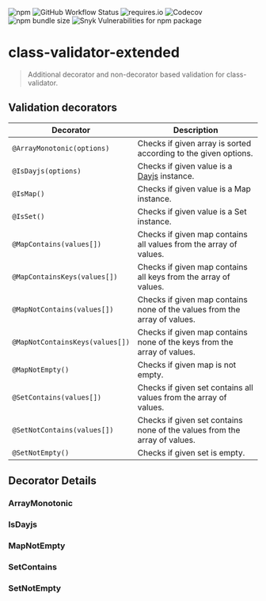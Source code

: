 ![npm](https://img.shields.io/npm/v/class-validator-extended?style=flat-square&cacheSeconds=3600)
![GitHub Workflow Status](https://img.shields.io/github/workflow/status/pigulla/class-validator-extended/Node.js%20CI?style=flat-square&cacheSeconds=3600)
![requires.io](https://img.shields.io/requires/github/pigulla/class-validator-extended?style=flat-square&cacheSeconds=3600)
![Codecov](https://img.shields.io/codecov/c/github/pigulla/class-validator-extended?style=flat-square&cacheSeconds=3600)
![npm bundle size](https://img.shields.io/bundlephobia/min/class-validator-extended?style=flat-square&cacheSeconds=3600)
![Snyk Vulnerabilities for npm package](https://img.shields.io/snyk/vulnerabilities/npm/class-validator-extended?style=flat-square&cacheSeconds=3600)

# class-validator-extended

> Additional decorator and non-decorator based validation for class-validator.

## Validation decorators

| Decorator                       | Description                                                                       |
| ------------------------------- | --------------------------------------------------------------------------------- |
| `@ArrayMonotonic(options)`      | Checks if given array is sorted according to the given options.                   |
| `@IsDayjs(options)`             | Checks if given value is a [Dayjs](https://www.npmjs.com/package/dayjs) instance. |
| `@IsMap()`                      | Checks if given value is a Map instance.                                          |
| `@IsSet()`                      | Checks if given value is a Set instance.                                          |
| `@MapContains(values[])`        | Checks if given map contains all values from the array of values.                 |
| `@MapContainsKeys(values[])`    | Checks if given map contains all keys from the array of values.                   |
| `@MapNotContains(values[])`     | Checks if given map contains none of the values from the array of values.         |
| `@MapNotContainsKeys(values[])` | Checks if given map contains none of the keys from the array of values.           |
| `@MapNotEmpty()`                | Checks if given map is not empty.                                                 |
| `@SetContains(values[])`        | Checks if given set contains all values from the array of values.                 |
| `@SetNotContains(values[])`     | Checks if given set contains none of the values from the array of values.         |
| `@SetNotEmpty()`                | Checks if given set is empty.                                                     |

## Decorator Details

### ArrayMonotonic

### IsDayjs

### MapNotEmpty

### SetContains

### SetNotEmpty
